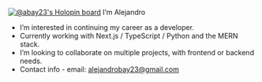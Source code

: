 [![@abay23's Holopin board](https://holopin.io/api/user/board?user=abay23)](https://holopin.io/@abay23) 
 I’m Alejandro
- I’m interested in continuing my career as a developer.
- Currently working with Next.js / TypeScript / Python  and the MERN stack.
- I’m looking to collaborate on multiple projects, with frontend or backend needs.
- Contact info - email: alejandrobay23@gmail.com

<!---
ABay23/ABay23 is a ✨ special ✨ repository because its `README.md` (this file) appears on your GitHub profile.
You can click the Preview link to take a look at your changes.
--->

